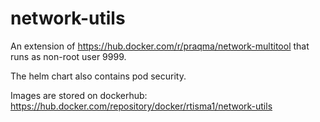 # network-utils

An extension of https://hub.docker.com/r/praqma/network-multitool that runs as non-root user 9999.

The helm chart also contains pod security.

Images are stored on dockerhub: https://hub.docker.com/repository/docker/rtisma1/network-utils
